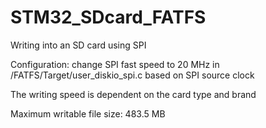 # STM32_SDcard_FATFS
Writing into an SD card using SPI

Configuration: change SPI fast speed to 20 MHz in /FATFS/Target/user_diskio_spi.c based on SPI source clock

The writing speed is dependent on the card type and brand 

Maximum writable file size: 483.5 MB
